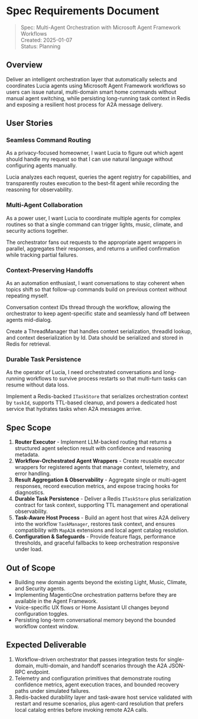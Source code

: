 # Spec Requirements Document

> Spec: Multi-Agent Orchestration with Microsoft Agent Framework Workflows  
> Created: 2025-01-07  
> Status: Planning

## Overview

Deliver an intelligent orchestration layer that automatically selects and coordinates Lucia agents using Microsoft Agent Framework workflows so users can issue natural, multi-domain smart home commands without manual agent switching, while persisting long-running task context in Redis and exposing a resilient host process for A2A message delivery.

## User Stories

### Seamless Command Routing

As a privacy-focused homeowner, I want Lucia to figure out which agent should handle my request so that I can use natural language without configuring agents manually.

Lucia analyzes each request, queries the agent registry for capabilities, and transparently routes execution to the best-fit agent while recording the reasoning for observability.

### Multi-Agent Collaboration

As a power user, I want Lucia to coordinate multiple agents for complex routines so that a single command can trigger lights, music, climate, and security actions together.

The orchestrator fans out requests to the appropriate agent wrappers in parallel, aggregates their responses, and returns a unified confirmation while tracking partial failures.

### Context-Preserving Handoffs

As an automation enthusiast, I want conversations to stay coherent when topics shift so that follow-up commands build on previous context without repeating myself.

Conversation context IDs thread through the workflow, allowing the orchestrator to keep agent-specific state and seamlessly hand off between agents mid-dialog.

Create a ThreadManager that handles context serialization, threadId lookup, and context deserialization by Id. Data should be serialized and stored in Redis for retrieval.

### Durable Task Persistence

As the operator of Lucia, I need orchestrated conversations and long-running workflows to survive process restarts so that multi-turn tasks can resume without data loss.

Implement a Redis-backed `ITaskStore` that serializes orchestration context by `taskId`, supports TTL-based cleanup, and powers a dedicated host service that hydrates tasks when A2A messages arrive.

## Spec Scope

1. **Router Executor** - Implement LLM-backed routing that returns a structured agent selection result with confidence and reasoning metadata.
2. **Workflow-Orchestrated Agent Wrappers** - Create reusable executor wrappers for registered agents that manage context, telemetry, and error handling.
3. **Result Aggregation & Observability** - Aggregate single or multi-agent responses, record execution metrics, and expose tracing hooks for diagnostics.
4. **Durable Task Persistence** - Deliver a Redis `ITaskStore` plus serialization contract for task context, supporting TTL management and operational observability.
5. **Task-Aware Host Process** - Build an agent host that wires A2A delivery into the workflow `TaskManager`, restores task context, and ensures compatibility with `MapA2A` extensions and local agent catalog resolution.
6. **Configuration & Safeguards** - Provide feature flags, performance thresholds, and graceful fallbacks to keep orchestration responsive under load.

## Out of Scope

- Building new domain agents beyond the existing Light, Music, Climate, and Security agents.
- Implementing MagenticOne orchestration patterns before they are available in the Agent Framework.
- Voice-specific UX flows or Home Assistant UI changes beyond configuration toggles.
- Persisting long-term conversational memory beyond the bounded workflow context window.

## Expected Deliverable

1. Workflow-driven orchestrator that passes integration tests for single-domain, multi-domain, and handoff scenarios through the A2A JSON-RPC endpoint.
2. Telemetry and configuration primitives that demonstrate routing confidence metrics, agent execution traces, and bounded recovery paths under simulated failures.
3. Redis-backed durability layer and task-aware host service validated with restart and resume scenarios, plus agent-card resolution that prefers local catalog entries before invoking remote A2A calls.
